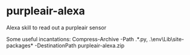 # purpleair-alexa
 Alexa skill to read out a purpleair sensor

Some useful incantations:
Compress-Archive -Path .\*.py, .\env\Lib\site-packages\* -DestinationPath purpleair-alexa.zip
